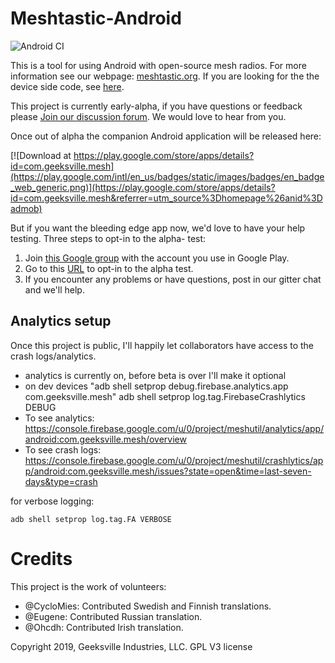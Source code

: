 # Meshtastic-Android

![Android CI](https://github.com/meshtastic/Meshtastic-Android/workflows/Android%20CI/badge.svg?branch=master)

This is a tool for using Android with open-source mesh radios.  For more information see our webpage: [meshtastic.org](https://www.meshtastic.org).  If you are looking for the the device side code, see [here](https://github.com/meshtastic/Meshtastic-esp32).

This project is currently early-alpha, if you have questions or feedback please [Join our discussion forum](https://meshtastic.discourse.group/).  We would love to hear from you.

Once out of alpha the companion Android application will be released here:

[![Download at https://play.google.com/store/apps/details?id=com.geeksville.mesh](https://play.google.com/intl/en_us/badges/static/images/badges/en_badge_web_generic.png)](https://play.google.com/store/apps/details?id=com.geeksville.mesh&referrer=utm_source%3Dhomepage%26anid%3Dadmob)

But if you want the bleeding edge app now, we'd love to have your help testing.  Three steps to opt-in to the alpha- test:

1. Join [this Google group](https://groups.google.com/forum/#!forum/meshtastic-alpha-testers) with the account you use in Google Play.
2. Go to this [URL](https://play.google.com/apps/testing/com.geeksville.mesh) to opt-in to the alpha test.
3. If you encounter any problems or have questions, post in our gitter chat and we'll help.

## Analytics setup

Once this project is public, I'll happily let collaborators have access to the crash logs/analytics.

* analytics is currently on, before beta is over I'll make it optional
* on dev devices "adb shell setprop debug.firebase.analytics.app com.geeksville.mesh"
adb shell setprop log.tag.FirebaseCrashlytics DEBUG
* To see analytics: https://console.firebase.google.com/u/0/project/meshutil/analytics/app/android:com.geeksville.mesh/overview
* To see crash logs: https://console.firebase.google.com/u/0/project/meshutil/crashlytics/app/android:com.geeksville.mesh/issues?state=open&time=last-seven-days&type=crash

for verbose logging:
```aidl
adb shell setprop log.tag.FA VERBOSE
```

# Credits

This project is the work of volunteers:

* @CycloMies: Contributed Swedish and Finnish translations.
* @Eugene: Contributed Russian translation.
* @Ohcdh: Contributed Irish translation.

Copyright 2019, Geeksville Industries, LLC. GPL V3 license


